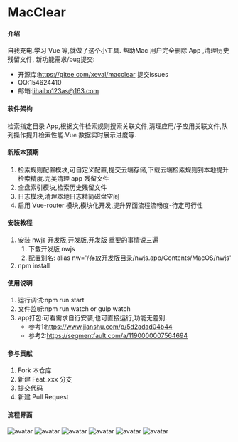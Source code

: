 # MacClear

#### 介绍
自我充电.学习 Vue 等,就做了这个小工具.
帮助Mac 用户完全删除 App ,清理历史残留文件,
新功能需求/bug提交:
- 开源库:https://gitee.com/xeval/macclear 提交issues
- QQ:154624410
- 邮箱:lihaibo123as@163.com

#### 软件架构
检索指定目录 App,根据文件检索规则搜索关联文件,清理应用/子应用关联文件,队列操作提升检索性能.Vue 数据实时展示进度等.

#### 新版本预期
1. 检索规则配置模块,可自定义配置,提交云端存储,下载云端检索规则到本地提升检索精度.完美清理 app 残留文件
2. 全盘索引模块,检索历史残留文件
3. 日志模块,清理本地日志精简磁盘空间
4. 启用 Vue-router 模块,模块化开发,提升界面流程流畅度-待定可行性

#### 安装教程

1. 安装 nwjs 开发版,开发版,开发版 重要的事情说三遍
   1. 下载开发版 nwjs
   2. 配置别名: alias nw='/存放开发版目录/nwjs.app/Contents/MacOS/nwjs'
2. npm install

#### 使用说明

1. 运行调试:npm run start
2. 文件监听:npm run watch  or  gulp watch
3. app打包:可看需求自行安装,也可直接运行,功能无差别.
   - 参考1:https://www.jianshu.com/p/5d2adad04b44
   - 参考2:https://segmentfault.com/a/1190000007564694

#### 参与贡献

1. Fork 本仓库
2. 新建 Feat_xxx 分支
3. 提交代码
4. 新建 Pull Request


#### 流程界面
![avatar](./src/images/macclear-1.png)
![avatar](./src/images/macclear-2.png)
![avatar](./src/images/macclear-3.png)
![avatar](./src/images/macclear-4.png)
![avatar](./src/images/macclear-5.png)
![avatar](./src/images/macclear-6.png)